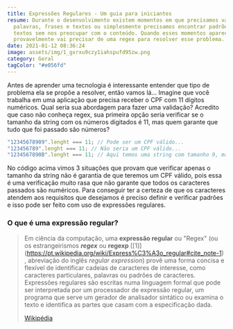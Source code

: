 ```yaml
---
title: Expressões Regulares - Um guia para iniciantes
resume: Durante o desenvolvimento existem momentos em que precisamos validar
  palavras, frases e textos ou simplesmente precisamos encontrar padrões de
  textos sem nos preocupar com o conteúdo. Quando esses momentos aparecem você
  provavelmente vai precisar de uma regex para resolver esse problema.
date: 2021-01-12 08:36:24
image: assets/img/1_gxrxu9czy1iahspufd95zw.png
category: Geral
tagColor: "#e056fd"
---
```

Antes de aprender uma tecnologia é interessante entender que tipo de problema ela se propõe a resolver, então vamos lá... Imagine que você trabalha em uma aplicação que precisa receber o CPF com 11 dígitos numéricos. Qual seria sua abordagem para fazer uma validação? Acredito que caso não conheça regex, sua primeira opção seria verificar se o tamanho da string com os números digitados é 11, mas quem garante que tudo que foi passado são números?

```typescript
"12345678909".lenght === 11; // Pode ser um CPF válido...
"123456789".lenght === 11; // Não seria um CPF válido...
"1234567890B".lenght === 11; // Aqui temos uma string com tamanho 9, mas é um CPF válido?
```

No código acima vimos 3 situações que provam que verificar apenas o tamanho da string não é garantia de que teremos um CPF válido, pois essa é uma verificação muito rasa que não garante que todos os caracteres passados são numéricos. Para conseguir ter a certeza de que os caracteres atendem aos requisitos que desejamos é preciso definir e verificar padrões e isso pode ser feito com uso de expressões regulares.



### O que é uma expressão regular?

> Em ciência da computação, uma **expressão regular** ou "Regex" (ou os estrangeirismos ***regex*** ou **regexp** [\[1]](https://pt.wikipedia.org/wiki/Express%C3%A3o_regular#cite_note-1) , abreviação do inglês *regular expression*) provê uma forma concisa e flexível de identificar cadeias de caracteres de interesse, como caracteres particulares, palavras ou padrões de caracteres. Expressões regulares são escritas numa linguagem formal que pode ser interpretada por um processador de expressão regular, um programa que serve um gerador de analisador sintático ou examina o texto e identifica as partes que casam com a especificação dada.
>
> [Wikipédia](https://pt.wikipedia.org/wiki/Express%C3%A3o_regular)